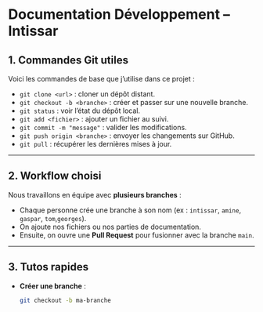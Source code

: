 # Documentation Développement – Intissar

## 1. Commandes Git utiles
Voici les commandes de base que j’utilise dans ce projet :

- `git clone <url>` : cloner un dépôt distant.
- `git checkout -b <branche>` : créer et passer sur une nouvelle branche.
- `git status` : voir l’état du dépôt local.
- `git add <fichier>` : ajouter un fichier au suivi.
- `git commit -m "message"` : valider les modifications.
- `git push origin <branche>` : envoyer les changements sur GitHub.
- `git pull` : récupérer les dernières mises à jour.

---

## 2. Workflow choisi
Nous travaillons en équipe avec **plusieurs branches** :
- Chaque personne crée une branche à son nom (ex : `intissar`, `amine`, `gaspar`, `tom`,`georges`).
- On ajoute nos fichiers ou nos parties de documentation.
- Ensuite, on ouvre une **Pull Request** pour fusionner avec la branche `main`.

---

## 3. Tutos rapides
- **Créer une branche** :  
  ```bash
  git checkout -b ma-branche
